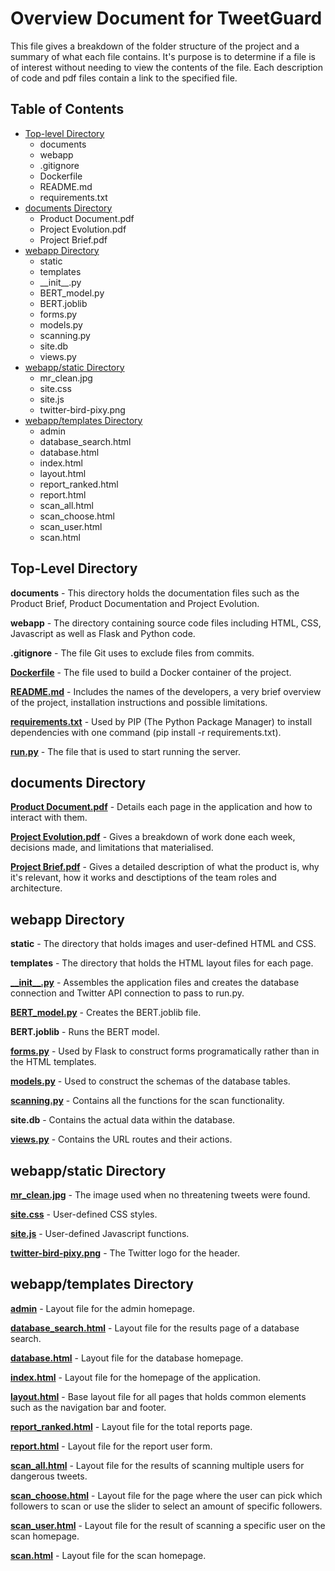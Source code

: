 # Overview Document for TweetGuard

This file gives a breakdown of the folder structure of the project and a summary of what each file contains&#46; It's purpose is to determine if a file is of interest without needing to view the contents of the file&#46; Each description of code and pdf files contain a link to the specified file.

## Table of Contents

- [Top-level Directory][1]
    - documents
    - webapp
    - &#46;gitignore
    - Dockerfile
    - README&#46;md
    - requirements&#46;txt
- [documents Directory][2]
    - Product Document&#46;pdf
    - Project Evolution&#46;pdf
    - Project Brief&#46;pdf
- [webapp Directory][3]
    - static
    - templates
    - \_\_init\_\_&#46;py
    - BERT_model&#46;py
    - BERT&#46;joblib
    - forms&#46;py
    - models&#46;py
    - scanning&#46;py
    - site&#46;db
    - views&#46;py
- [webapp/static Directory][4]
    - mr_clean&#46;jpg
    - site&#46;css
    - site&#46;js
    - twitter-bird-pixy&#46;png
- [webapp/templates Directory][5]
    - admin
    - database_search&#46;html
    - database&#46;html
    - index&#46;html
    - layout&#46;html
    - report_ranked&#46;html
    - report&#46;html
    - scan_all&#46;html
    - scan_choose&#46;html
    - scan_user&#46;html
    - scan&#46;html

## Top-Level Directory

**documents** - This directory holds the documentation files such as the Product Brief, Product Documentation and Project Evolution&#46;

**webapp** - The directory containing source code files including HTML, CSS, Javascript as well as Flask and Python code&#46;

**&#46;gitignore** - The file Git uses to exclude files from commits&#46;

[**Dockerfile**][6] - The file used to build a Docker container of the project&#46;

[**README&#46;md**][7] - Includes the names of the developers, a very brief overview of the project, installation instructions and possible limitations&#46;

[**requirements&#46;txt**][8] - Used by PIP (The Python Package Manager) to install dependencies with one command (pip install -r requirements&#46;txt)&#46;

[**run&#46;py**][32] - The file that is used to start running the server&#46;



## documents Directory

[**Product Document&#46;pdf**][9] - Details each page in the application and how to interact with them&#46;

[**Project Evolution&#46;pdf**][10] - Gives a breakdown of work done each week, decisions made, and limitations that materialised&#46;

[**Project Brief&#46;pdf**][11] - Gives a detailed description of what the product is, why it's relevant, how it works and desctiptions of the team roles and architecture&#46;

## webapp Directory

**static** - The directory that holds images and user-defined HTML and CSS&#46;

**templates** - The directory that holds the HTML layout files for each page&#46;

[**\_\_init\_\_&#46;py**][12] - Assembles the application files and creates the database connection and Twitter API connection to pass to run&#46;py&#46;

[**BERT_model&#46;py**][13] - Creates the BERT.joblib file.

**BERT&#46;joblib** - Runs the BERT model.

[**forms&#46;py**][14] - Used by Flask to construct forms programatically rather than in the HTML templates&#46;

[**models&#46;py**][15] - Used to construct the schemas of the database tables&#46;

[**scanning&#46;py**][16] - Contains all the functions for the scan functionality&#46;

**site&#46;db** - Contains the actual data within the database&#46;

[**views&#46;py**][17] - Contains the URL routes and their actions&#46;

## webapp/static Directory

[**mr_clean&#46;jpg**][18] - The image used when no threatening tweets were found&#46;

[**site&#46;css**][19] - User-defined CSS styles&#46;

[**site&#46;js**][20] - User-defined Javascript functions&#46;

[**twitter-bird-pixy&#46;png**][21] - The Twitter logo for the header&#46;

## webapp/templates Directory

[**admin**][22] - Layout file for the admin homepage&#46;

[**database_search&#46;html**][22] - Layout file for the results page of a database search&#46;

[**database&#46;html**][23] - Layout file for the database homepage&#46;

[**index&#46;html**][24] - Layout file for the homepage of the application&#46;

[**layout&#46;html**][25] - Base layout file for all pages that holds common elements such as the navigation bar and footer&#46;

[**report_ranked&#46;html**][26] - Layout file for the total reports page&#46;

[**report&#46;html**][27] - Layout file for the report user form&#46;

[**scan_all&#46;html**][28] - Layout file for the results of scanning multiple users for dangerous tweets&#46;

[**scan_choose&#46;html**][29] - Layout file for the page where the user can pick which followers to scan or use the slider to select an amount of specific followers&#46;

[**scan_user&#46;html**][30] - Layout file for the result of scanning a specific user on the scan homepage&#46;

[**scan&#46;html**][31] - Layout file for the scan homepage&#46;

[1]: <#top-level-directory>
[2]: <#documents-directory>
[3]: <#webapp-directory>
[4]: <#webapp/static-directory>
[5]: <#webapp/templates-directory>
[6]: <Dockerfile>
[7]: <README.md>
[8]: <requirements.txt>
[9]: <documents/product_document.pdf>
[10]: <documents/product_evolution.pdf>
[11]: <documents/product_brief.pdf>
[12]: <webapp/__init__.py>
[13]: <webapp/BERT_model.py>
[14]: <webapp/forms.py>
[15]: <webapp/models.py>
[16]: <webapp/scanning.py>
[17]: <webapp/views.py>
[18]: <webapp/static/mr_clean.jpg>
[19]: <webapp/static/site.css>
[20]: <webapp/static/site.js>
[21]: <webapp/static/twitter-bird-pixy.png>
[22]: <webapp/templates/database_search.html>
[23]: <webapp/templates/database.html>
[24]: <webapp/templates/index.html>
[25]: <webapp/templates/layout.html>
[26]: <webapp/templates/report_ranked.html>
[27]: <webapp/templates/report.html>
[28]: <webapp/templates/scan_all.html>
[29]: <webapp/templates/scan_choose.html>
[30]: <webapp/templates/scan_user.html>
[31]: <webapp/templates/scan.html>
[32]: <run.py>
